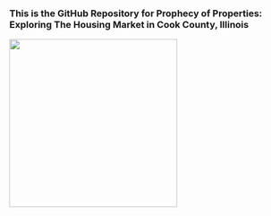 ### This is the GitHub Repository for Prophecy of Properties: Exploring The Housing Market in Cook County, Illinois

<img src = "https://upload.wikimedia.org/wikipedia/commons/thumb/6/60/Seal_of_Cook_County%2C_Illinois.svg/2048px-Seal_of_Cook_County%2C_Illinois.svg.png" style = "width: 300px;">
